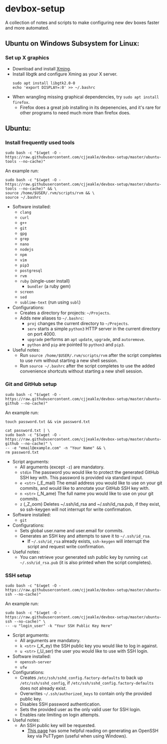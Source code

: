 # devbox-setup
A collection of notes and scripts to make configuring new dev boxes faster and more automated.

## Ubuntu on Windows Subsystem for Linux:

### Set up X graphics
* Download and install [Xming](https://sourceforge.net/projects/xming/files/latest/download).
* Install libgtk and configure Xming as your X server. 
    ```
    sudo apt install libgtk2.0-0
    echo 'export DISPLAY=:0' >> ~/.bashrc
    ```
* When wrangling missing graphical dependencies, try `sudo apt install firefox`.
    * Firefox does a great job installing in its depenencies, and it's rare for other programs to need much more than firefox does.

## Ubuntu:

### Install frequently used tools
`sudo bash -c "$(wget -O - https://raw.githubusercontent.com/cjjeakle/devbox-setup/master/ubuntu-tools --no-cache)"`

An example run:

```
sudo bash -c "$(wget -O - https://raw.githubusercontent.com/cjjeakle/devbox-setup/master/ubuntu-tools --no-cache)" && \
source /home/$USER/.rvm/scripts/rvm && \
source ~/.bashrc
```

* Software installed:
    * `clang`
    * `curl`
    * `g++`
    * `git`
    * `gpg`
    * `grep`
    * `nano`
    * `nodejs`
    * `npm`
    * `vim`
    * `pip3`
    * `postgresql`
    * `rvm`
    * `ruby` (single-user install)
        * `bundler` (a ruby gem)
    * `screen`
    * `sed`
    * `sublime-text` (run using `subl`)
* Configurations:
    * Creates a directory for projects: `~/Projects`.
    * Adds new aliases to `~/.bashrc`:
        * `proj` changes the current directory to `~/Projects`.
        * `serv` starts a simple `python3` HTTP server in the current directory on port 4000.
        * `upgrade` performs an `apt` `update`, `upgrade`, and `autoremove`.
        * `python` and `pip` are pointed to `python3` and `pip3`.
* Useful notes:
    * Run `source /home/$USER/.rvm/scripts/rvm` after the script completes to use rvm without starting a new shell session.
    * Run `source ~/.bashrc` after the script completes to use the added convenience shortcuts without starting a new shell session.

### Git and GitHub setup
`sudo bash -c "$(wget -O - https://raw.githubusercontent.com/cjjeakle/devbox-setup/master/ubuntu-github --no-cache)"`

An example run:

```
touch password.txt && vim password.txt

cat password.txt | \
sudo bash -c "$(wget -O - https://raw.githubusercontent.com/cjjeakle/devbox-setup/master/ubuntu-github --no-cache)" \
-- -e "email@example.com" -n "Your Name" && \
rm password.txt
```

* Script arguments:
    * All arguments (except `-z`) are mandatory.
    * `stdin` The password you would like to protect the generated GitHub SSH key with. This password is provided via standard input.
    * `e <str>` (_E_mail) The email address you would like to use on your git commits, and would like to annotate your GitHub SSH key with.
    * `n <str>` (_N_ame) The full name you would like to use on your git commits.
    * `z` (_Z_oom) Deletes ~/.ssh/id_rsa and ~/.ssh/id_rsa.pub, if they exist, so ssh-keygen will not interrupt for write confirmation.
* Software installed:
    * `git`
* Configurations:
    * Sets global user.name and user.email for commits.
    * Generates an SSH key and attempts to save it to `~/.ssh/id_rsa`.
        * If `~/.ssh/id_rsa` already exists, `ssh-keygen` will interrupt the script and request write confirmation.
* Useful notes:
    * You can retrieve your generated ssh public key by running `cat ~/.ssh/id_rsa.pub` (it is also printed when the script completes).

### SSH setup
`sudo bash -c "$(wget -O - https://raw.githubusercontent.com/cjjeakle/devbox-setup/master/ubuntu-ssh --no-cache)"`

An example run:

```
sudo bash -c "$(wget -O - https://raw.githubusercontent.com/cjjeakle/devbox-setup/master/ubuntu-ssh --no-cache)" \
-- -u "login_user" -k "Your SSH Public Key Here"
```

* Script arguments:
    * All arguments are mandatory.
    * `k <str>` (_K_ey) the SSH public key you would like to log in against.
    * `u <str>` (_U_ser) the user you would like to use with SSH login.
* Software installed:
    * `openssh-server`
    * `ufw`
* Configurations:
    * Creates `/etc/ssh/sshd_config.factory-defaults` to back up `/etc/ssh/sshd_config`, if `/etc/ssh/sshd_config.factory-defaults` does not already exist.
    * Overwrites `~/.ssh/authorized_keys` to contain only the provided public key.
    * Disables SSH password authentication.
    * Sets the provided user as the only valid user for SSH login.
    * Enables rate limiting on login attempts.
* Useful notes:
    * An SSH public key will be requested.
        * [This page](https://www.digitalocean.com/community/tutorials/how-to-create-ssh-keys-with-putty-to-connect-to-a-vps) has some helpful reading on generating an OpenSSH key via PuTTygen (useful when using Windows).
